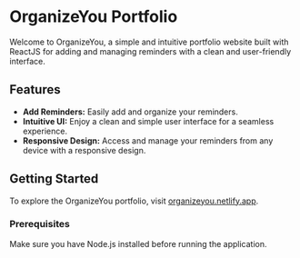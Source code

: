 # OrganizeYou Portfolio

Welcome to OrganizeYou, a simple and intuitive portfolio website built with ReactJS for adding and managing reminders with a clean and user-friendly interface.

## Features

- **Add Reminders:** Easily add and organize your reminders.
- **Intuitive UI:** Enjoy a clean and simple user interface for a seamless experience.
- **Responsive Design:** Access and manage your reminders from any device with a responsive design.

## Getting Started

To explore the OrganizeYou portfolio, visit [organizeyou.netlify.app](https://organizeyou.netlify.app).

### Prerequisites

Make sure you have Node.js installed before running the application.

